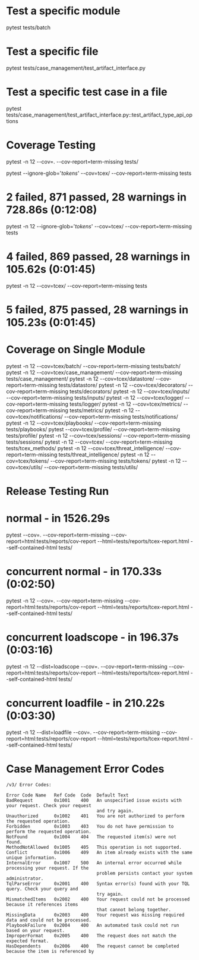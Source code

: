 # Test a specific module
pytest tests/batch

# Test a specific file
pytest tests/case_management/test_artifact_interface.py

# Test a specific test case in a file
pytest tests/case_management/test_artifact_interface.py::test_artifact_type_api_options

# Coverage Testing
pytest -n 12 --cov=. --cov-report=term-missing tests/

pytest --ignore-glob='*tokens*' --cov=tcex/ --cov-report=term-missing tests
# 2 failed, 871 passed, 28 warnings in 728.86s (0:12:08)

pytest -n 12 --ignore-glob='*tokens*' --cov=tcex/ --cov-report=term-missing tests
# 4 failed, 869 passed, 28 warnings in 105.62s (0:01:45)

pytest -n 12 --cov=tcex/ --cov-report=term-missing tests
# 5 failed, 875 passed, 28 warnings in 105.23s (0:01:45)

# Coverage on Single Module
pytest -n 12 --cov=tcex/batch/ --cov-report=term-missing tests/batch/
pytest -n 12 --cov=tcex/case_management/ --cov-report=term-missing tests/case_management/
pytest -n 12 --cov=tcex/datastore/ --cov-report=term-missing tests/datastore/
pytest -n 12 --cov=tcex/decorators/ --cov-report=term-missing tests/decorators/
pytest -n 12 --cov=tcex/inputs/ --cov-report=term-missing tests/inputs/
pytest -n 12 --cov=tcex/logger/ --cov-report=term-missing tests/logger/
pytest -n 12 --cov=tcex/metrics/ --cov-report=term-missing tests/metrics/
pytest -n 12 --cov=tcex/notifications/ --cov-report=term-missing tests/notifications/
pytest -n 12 --cov=tcex/playbooks/ --cov-report=term-missing tests/playbooks/
pytest --cov=tcex/profile/ --cov-report=term-missing tests/profile/
pytest -n 12 --cov=tcex/sessions/ --cov-report=term-missing tests/sessions/
pytest -n 12 --cov=tcex/ --cov-report=term-missing tests/tcex_methods/
pytest -n 12 --cov=tcex/threat_intelligence/ --cov-report=term-missing tests/threat_intelligence/
pytest -n 12 --cov=tcex/tokens/ --cov-report=term-missing tests/tokens/
pytest -n 12 --cov=tcex/utils/ --cov-report=term-missing tests/utils/

# Release Testing Run
# normal - in 1526.29s
pytest --cov=. --cov-report=term-missing --cov-report=html:tests/reports/cov-report --html=tests/reports/tcex-report.html --self-contained-html tests/
# concurrent normal - in 170.33s (0:02:50)
pytest -n 12 --cov=. --cov-report=term-missing --cov-report=html:tests/reports/cov-report --html=tests/reports/tcex-report.html --self-contained-html tests/
# concurrent loadscope - in 196.37s (0:03:16)
pytest -n 12 --dist=loadscope --cov=. --cov-report=term-missing --cov-report=html:tests/reports/cov-report --html=tests/reports/tcex-report.html --self-contained-html tests/
# concurrent loadfile - in 210.22s (0:03:30)
pytest -n 12 --dist=loadfile --cov=. --cov-report=term-missing --cov-report=html:tests/reports/cov-report --html=tests/reports/tcex-report.html --self-contained-html tests/

# Case Management Error Codes

```
/v3/ Error Codes:

Error Code Name   Ref Code  Code  Default Text
BadRequest        0x1001    400   An unspecified issue exists with your request. Check your request
                                  and try again.
Unauthorized      0x1002    401   You are not authorized to perform the requested operation.
Forbidden         0x1003    403   You do not have permission to perform the requested operation.
NotFound          0x1004    404   The requested item(s) were not found.
MethodNotAllowed  0x1005    405   This operation is not supported.
Conflict          0x1006    409   An item already exists with the same unique information.
InternalError     0x1007    500   An internal error occurred while processing your request. If the
                                  problem persists contact your system administrator.
TqlParseError     0x2001    400   Syntax error(s) found with your TQL query. Check your query and
                                  try again.
MismatchedItems   0x2002    400   Your request could not be processed because it references items
                                  that cannot belong together.
MissingData       0x2003    400   Your request was missing required data and could not be processed.
PlaybookFailure   0x2004    400   An automated task could not run based on your request.
ImproperFormat    0x2005    400   The request does not match the expected format.
HasDependents     0x2006    400   The request cannot be completed because the item is referenced by
```
